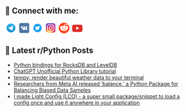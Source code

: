 ## 🔎 Connect with me:
[<img src="https://github.com/bullbesh/bullbesh/blob/main/images/Telegram.png" width="32" height="32" />](https://t.me/bullbesh)
[<img src="https://github.com/bullbesh/bullbesh/blob/main/images/VK.png" width="32" height="32" />](https://vk.com/bullbesh)
[<img src="https://github.com/bullbesh/bullbesh/blob/main/images/Twitter.png" width="32" height="32" />](https://twitter.com/bullbesh1)
[<img src="https://github.com/bullbesh/bullbesh/blob/main/images/Instagram.png" width="32" height="32" />](https://www.instagram.com/bullbesh)
[<img src="https://github.com/bullbesh/bullbesh/blob/main/images/Reddit.png" width="32" height="32" />](https://www.reddit.com/user/bullbesh)
[<img src="https://github.com/bullbesh/bullbesh/blob/main/images/YouTube.png" width="32" height="32" />](https://www.youtube.com/channel/UCtfjRs6uzgq5mfm8S06WTcg)

## 📕 Latest r/Python Posts
<!-- BLOG-POST-LIST:START -->
- [Python bindings for RocksDB and LevelDB](https://www.reddit.com/r/Python/comments/10b4n3v/python_bindings_for_rocksdb_and_leveldb/)
- [ChatGPT Unofficial Python Library tutorial](https://www.reddit.com/r/Python/comments/10b2oh4/chatgpt_unofficial_python_library_tutorial/)
- [tempy: render beautiful weather data to your terminal](https://www.reddit.com/r/Python/comments/10b289u/tempy_render_beautiful_weather_data_to_your/)
- [Researchers from Meta AI released ‘balance,’ a Python Package for Balancing Biased Data Samples](https://www.reddit.com/r/Python/comments/10b1d3i/researchers_from_meta_ai_released_balance_a/)
- [I made Light Config &lpar;LCO&rpar; - a super small package/snippet to load a config once and use it anywhere in your application](https://www.reddit.com/r/Python/comments/10axlc6/i_made_light_config_lco_a_super_small/)
<!-- BLOG-POST-LIST:END -->
